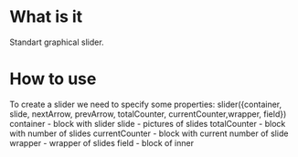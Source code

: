 # What is it
Standart graphical slider.
# How to use
To create a slider we need to specify some properties:
slider({container, slide, nextArrow, prevArrow, totalCounter, currentCounter,wrapper, field})
container - block with slider
slide - pictures of slides
totalCounter - block with number of slides
currentCounter - block with current number of slide
wrapper - wrapper of slides
field - block of inner
